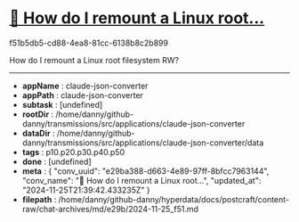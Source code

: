 # [💬 How do I remount a Linux root...](https://claude.ai/chat/e29ba388-d663-4e89-97ff-8bfcc7963144)

f51b5db5-cd88-4ea8-81cc-6138b8c2b899

How do I remount a Linux root filesystem RW?

---

* **appName** : claude-json-converter
* **appPath** : claude-json-converter
* **subtask** : [undefined]
* **rootDir** : /home/danny/github-danny/transmissions/src/applications/claude-json-converter
* **dataDir** : /home/danny/github-danny/transmissions/src/applications/claude-json-converter/data
* **tags** : p10.p20.p30.p40.p50
* **done** : [undefined]
* **meta** : {
  "conv_uuid": "e29ba388-d663-4e89-97ff-8bfcc7963144",
  "conv_name": "💬 How do I remount a Linux root...",
  "updated_at": "2024-11-25T21:39:42.433235Z"
}
* **filepath** : /home/danny/github-danny/hyperdata/docs/postcraft/content-raw/chat-archives/md/e29b/2024-11-25_f51.md